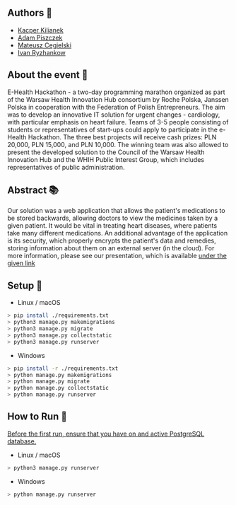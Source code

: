 ## Authors :pushpin:
- [Kacper Kilianek](https://github.com/Kkilianek)
- [Adam Piszczek](https://github.com/AdamPiszczek)
- [Mateusz Cegielski](https://github.com/MateuszCegielski)
- [Ivan Ryzhankow](https://github.com/ToCatharsis)

## About the event :calendar:
E-Health Hackathon - a two-day programming marathon organized as part of the Warsaw Health Innovation Hub consortium by Roche Polska, Janssen Polska in cooperation with the Federation of Polish Entrepreneurs. The aim was to develop an innovative IT solution for urgent changes - cardiology, with particular emphasis on heart failure. Teams of 3-5 people consisting of students or representatives of start-ups could apply to participate in the e-Health Hackathon. The three best projects will receive cash prizes: PLN 20,000, PLN 15,000, and PLN 10,000. The winning team was also allowed to present the developed solution to the Council of the Warsaw Health Innovation Hub and the WHIH Public Interest Group, which includes representatives of public administration.

## Abstract :books:
Our solution was a web application that allows the patient's medications to be stored backwards, allowing doctors to view the medicines taken by a given patient. It would be vital in treating heart diseases, where patients take many different medications. An additional advantage of the application is its security, which properly encrypts the patient's data and remedies, storing information about them on an external server (in the cloud). For more information, please see our presentation, which is available [under the given link](https://view.genial.ly/634272534b861e0011e57517/presentation-medkit)

## Setup :wrench:
- Linux / macOS
```sh
> pip install ./requirements.txt
> python3 manage.py makemigrations
> python3 manage.py migrate
> python3 manage.py collectstatic
> python3 manage.py runserver
```
- Windows
```sh
> pip install -r ./requirements.txt
> python manage.py makemigrations
> python manage.py migrate
> python manage.py collectstatic
> python manage.py runserver
```

## How to Run :running:
<ins>Before the first run, ensure that you have on and active PostgreSQL database.</ins>
- Linux / macOS
```sh
> python3 manage.py runserver
```
- Windows
```sh
> python manage.py runserver
```
